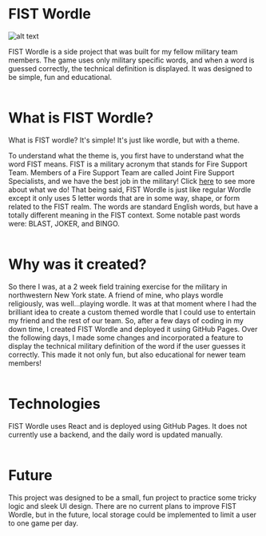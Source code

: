 # FIST Wordle

![alt text](./fist_wordle/public/favicon.ico)

FIST Wordle is a side project that was built for my fellow military team members. The game uses only military specific words, and when a word is guessed correctly, the technical definition is displayed. It was designed to be simple, fun and educational.
<br>
<br>

# What is FIST Wordle?

What is FIST wordle? It's simple! It's just like wordle, but with a theme.

To understand what the theme is, you first have to understand what the word FIST means. FIST is a military acronym that stands for Fire Support Team. Members of a Fire Support Team are called Joint Fire Support Specialists, and we have the best job in the military! Click [here](https://www.goarmy.com/careers-and-jobs/career-match/ground-forces/explosives-artillery/13f-joint-fire-support-specialist.html) to see more about what we do! That being said, FIST Wordle is just like regular Wordle except it only uses 5 letter words that are in some way, shape, or form related to the FIST realm. The words are standard English words, but have a totally different meaning in the FIST context. Some notable past words were: BLAST, JOKER, and BINGO.
<br>
<br>

# Why was it created?

So there I was, at a 2 week field training exercise for the military in northwestern New York state. A friend of mine, who plays wordle religiously, was well...playing wordle. It was at that moment where I had the brilliant idea to create a custom themed wordle that I could use to entertain my friend and the rest of our team. So, after a few days of coding in my down time, I created FIST Wordle and deployed it using GitHub Pages. Over the following days, I made some changes and incorporated a feature to display the technical military definition of the word if the user guesses it correctly. This made it not only fun, but also educational for newer team members!
<br>
<br>

# Technologies

FIST Wordle uses React and is deployed using GitHub Pages. It does not currently use a backend, and the daily word is updated manually.
<br>
<br>

# Future

This project was designed to be a small, fun project to practice some tricky logic and sleek UI design. There are no current plans to improve FIST Wordle, but in the future, local storage could be implemented to limit a user to one game per day.
